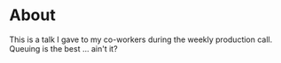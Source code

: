 # About

This is a talk I gave to my co-workers during the weekly production call.  Queuing is the best ... ain't it?